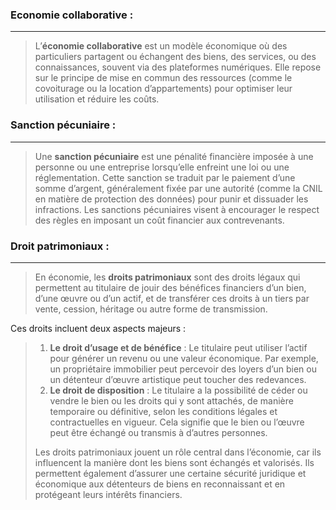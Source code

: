 ### Economie collaborative : 

---
> L’**économie collaborative** est un modèle économique où des particuliers partagent ou échangent des biens, des services, ou des connaissances, souvent via des plateformes numériques. Elle repose sur le principe de mise en commun des ressources (comme le covoiturage ou la location d’appartements) pour optimiser leur utilisation et réduire les coûts.

### Sanction pécuniaire : 

---
>Une **sanction pécuniaire** est une pénalité financière imposée à une personne ou une entreprise lorsqu’elle enfreint une loi ou une réglementation. Cette sanction se traduit par le paiement d’une somme d’argent, généralement fixée par une autorité (comme la CNIL en matière de protection des données) pour punir et dissuader les infractions. Les sanctions pécuniaires visent à encourager le respect des règles en imposant un coût financier aux contrevenants.

### Droit patrimoniaux :

---
>En économie, les **droits patrimoniaux** sont des droits légaux qui permettent au titulaire de jouir des bénéfices financiers d’un bien, d’une œuvre ou d’un actif, et de transférer ces droits à un tiers par vente, cession, héritage ou autre forme de transmission.
>
Ces droits incluent deux aspects majeurs :
>
> 1. **Le droit d’usage et de bénéfice** : Le titulaire peut utiliser l’actif pour générer un revenu ou une valeur économique. Par exemple, un propriétaire immobilier peut percevoir des loyers d’un bien ou un détenteur d’œuvre artistique peut toucher des redevances.
> 2. **Le droit de disposition** : Le titulaire a la possibilité de céder ou vendre le bien ou les droits qui y sont attachés, de manière temporaire ou définitive, selon les conditions légales et contractuelles en vigueur. Cela signifie que le bien ou l’œuvre peut être échangé ou transmis à d’autres personnes.
>
>Les droits patrimoniaux jouent un rôle central dans l’économie, car ils influencent la manière dont les biens sont échangés et valorisés. Ils permettent également d’assurer une certaine sécurité juridique et économique aux détenteurs de biens en reconnaissant et en protégeant leurs intérêts financiers.